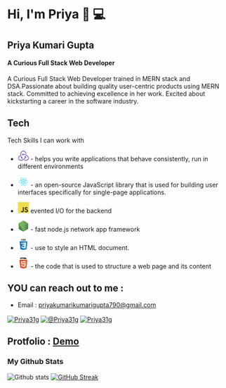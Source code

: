 # Hi, I'm Priya 👋  💻

## Priya  Kumari Gupta
#### A Curious  Full Stack Web Developer 



A  Curious Full Stack Web Developer trained in MERN stack and DSA.Passionate about building quality user-centric products using MERN stack. Committed to achieving excellence in her work. Excited about kickstarting a career in the software industry.

## Tech

Tech Skills I can work with 


 -   <img src="https://raw.githubusercontent.com/github/explore/80688e429a7d4ef2fca1e82350fe8e3517d3494d/topics/redux/redux.png" width="25" height="25" /> - helps you write applications that behave consistently, run in different environments
 
- <img src="https://raw.githubusercontent.com/github/explore/80688e429a7d4ef2fca1e82350fe8e3517d3494d/topics/react/react.png" width="25" height="25" /> - an open-source JavaScript library that is used for building user interfaces specifically for single-page applications. 
- <img src="https://raw.githubusercontent.com/github/explore/80688e429a7d4ef2fca1e82350fe8e3517d3494d/topics/javascript/javascript.png" width="25" height="25" />  evented I/O for the backend

- <img src="https://raw.githubusercontent.com/github/explore/80688e429a7d4ef2fca1e82350fe8e3517d3494d/topics/nodejs/nodejs.png" width="25" height="25" /> - fast node.js network app framework
- <img src="https://raw.githubusercontent.com/github/explore/80688e429a7d4ef2fca1e82350fe8e3517d3494d/topics/css/css.png" width="25" height="25" /> - use to style an HTML document.
- <img src="https://raw.githubusercontent.com/github/explore/80688e429a7d4ef2fca1e82350fe8e3517d3494d/topics/html/html.png" width="25" height="25" /> - the code that is used to structure a web page and its content

 ## YOU can reach out to me  :
 - Email : priyakumarikumarigupta790@gmail.com
<p align="left">

<a href="https://www.linkedin.com/in/priya-kumari-gupta/" target="blank"><img align="center" src="https://encrypted-tbn0.gstatic.com/images?q=tbn:ANd9GcQurpaywSluyZGHIPm3j51vicj1DwwbtlKY4FuJ1JtCY2vVA4j3E8zg9MuqHWeCvbbsQuE&usqp=CAU" alt="Priya31g" height="50" width="50" /></a>
  <a href="https://twitter.com/Priya31g" target="blank"><img align="center" src="https://encrypted-tbn0.gstatic.com/images?q=tbn:ANd9GcRm8nDA7yyYznnkn6f57C4Rb_PZ_gGbdcgXYkrkvEOTypGFIoaVHnex1zUknbs2iSPYKX8&usqp=CAU" alt="@Priya31g" height="50" width="50" /></a>
  <a href="https://github.com/Priya31g" target="blank"><img align="center" src="https://encrypted-tbn0.gstatic.com/images?q=tbn:ANd9GcTr4VHec9btFy20cbGvPdp3ASbnMZgvJBB618b_KST4M_K5zVE14NxMZlrqkfl006rOMDw&usqp=CAU" alt="Priya31g" height="50" width="50" /></a>

</p>

## Protfolio : [Demo](https://priya-gupta-portfolio-priyakumarigupta.vercel.app/) 

### My Github Stats
![Github stats](https://github-readme-stats.vercel.app/api?username=Priya31g&show_icons=true&locale=en)
[![GitHub Streak](https://github-readme-streak-stats.herokuapp.com/?user=Priya31g)](https://git.io/streak-stats)

